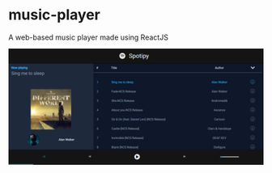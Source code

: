 # music-player

A web-based music player made using ReactJS

![Screenshot](public/screenshot.png?raw=true)
